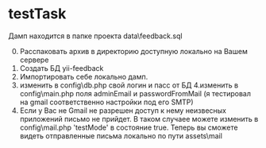 # testTask

Дамп находится в папке проекта data\feedback.sql


0. Расспаковать архив в директорию доступную локально на Вашем сервере
1. Создать БД yii-feedback
2. Импортировать себе локально дамп.
3. изменить в config\db.php свой логин и пасс от БД
4.изменить в config\main.php поля adminEmail и passwordFromMail (я тестировал на gmail соответственно настройки под его SMTP)
5. Если у Вас не Gmail  не разрешен доступ к нему неизвесных приложений письмо не прийдет. В таком случаее можете изменить в config\mail.php 'testMode' в состояние true. Теперь вы сможете видеть отправленные письма локально по пути assets\mail

